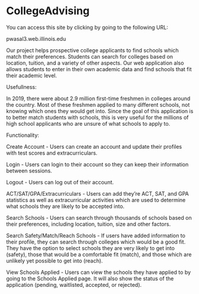 # CollegeAdvising

You can access this site by clicking by going to the following URL:

pwasal3.web.illinois.edu

Our project helps prospective college applicants to find schools which match their preferences. Students can search for colleges based on location, tuition, and a variety of other aspects. Our web application also allows students to enter in their own academic data and find schools that fit their academic level.

Usefullness:

In 2019, there were about 2.9 million first-time freshmen in colleges around the country. Most of these freshmen applied to many different schools, not knowing which ones they would get into. Since the goal of this application is to better match students with schools, this is very useful for the millions of high school applicants who are unsure of what schools to apply to.

Functionality:

Create Account - Users can create an account and update their profiles with test scores and extracurriculars.
 
Login - Users can login to their account so they can keep their information between sessions.
 
Logout - Users can log out of their account.
 
ACT/SAT/GPA/Extracurriculars - Users can add they’re ACT, SAT, and GPA statistics as well as extracurricular activities which are used to determine what schools they are likely to be accepted into.
 
Search Schools - Users can search through thousands of schools based on their preferences, including location, tuition, size and other factors.
 
Search Safety/Match/Reach Schools - If users have added information to their profile, they can search through colleges which would be a good fit. They have the option to select schools they are very likely to get into (safety), those that would be a comfortable fit (match), and those which are unlikely yet possible to get into (reach).
 
View Schools Applied - Users can view the schools they have applied to by going to the Schools Applied page. It will also show the status of the application (pending, waitlisted, accepted, or rejected).
